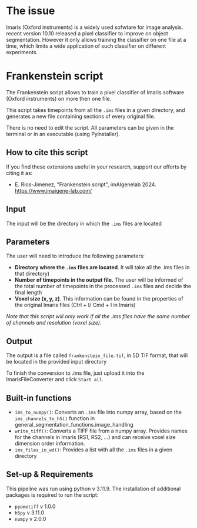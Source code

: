 # The issue

Imaris (Oxford instruments) is a widely used sofwtare for image analysis. recent version 10.10 released a pixel classifier to improve on object segmentation. However it only allows training the classifier on one file at a time, which limits a wide application of such classifier on different experiments.
# Frankenstein script

The Frankenstein script allows to train a pixel classifier of Imaris software (Oxford instruments) on more then one file.

This script takes timepoints from all the `.ims` files in a given directory, and generates a new file containing sections of every original file. 

There is no need to edit the script. All parameters can be given in the terminal or in an executable (using Pyinstaller).

## How to cite this script
If you find these extensions useful in your research, support our efforts by citing it as:
- E. Rios-Jimenez, "Frankenstein script", imAIgenelab 2024. https://www.imaigene-lab.com/

## Input
The input will be the directory in which the `.ims` files are located

## Parameters
The user will need to introduce the following parameters:
- **Directory where the `.ims` files are located**. It will take all the .ims files in that directory)
- **Number of timepoints in the output file.** The user will be informed of the total number of timepoints in the processed `.ims` files and decide the final length
- **Voxel size (x, y, z)**. This information can be found in the properties of the original Imaris files (Ctrl + I/ Cmd + I in Imaris)

*Note that this script will only work if all the .ims files have the same number of channels and resolution (voxel size).*

## Output
The output is a file called `frankenstein_file.tif`, in 5D TIF format, that will be located in the provided input directory

To finish the conversion to .ims file, just upload it into the ImarisFileConverter and click `Start all`.

## Built-in functions
- `ims_to_numpy()`: Converts an `.ims` file into numpy array, based on the `ims_channels_to_h5()` function in general_segmentation_functions.image_handling
- `write_tiff()`: Converts a TIFF file from a numpy array. Provides names for the channels in Imaris (RS1, RS2, ...) and can receive voxel size dimension order information.
- `ims_files_in_wd()`: Provides a list with all the `.ims` files in a given directory

## Set-up & Requirements
This pipeline was run using python v 3.11.9. The installation of additional packages is required to run the script:
- `pyometiff` v 1.0.0
- `h5py` v 3.11.0
- `numpy` v 2.0.0


